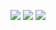 ![](https://github-profile-summary-cards.vercel.app/api/cards/profile-details?username=Syuukakou&theme=vue)
![](https://github-profile-summary-cards.vercel.app/api/cards/repos-per-language?username=Syuukakou&theme=default)
![](https://github-profile-summary-cards.vercel.app/api/cards/most-commit-language?username=Syuukakou&theme=default)
